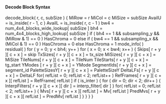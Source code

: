 #### Decode Block Syntax

<div class="syntax">
decode_block( r, c, subSize ) {
    MiRow = r
    MiCol = c
    MiSize = subSize
    AvailU = is_inside( r - 1, c )
    AvailL = is_inside( r, c - 1 )
    bw4 = num_4x4_blocks_wide_lookup[ subSize ]
    bh4 = num_4x4_blocks_high_lookup[ subSize ]
    if ( bh4 == 1 && subsampling_y && (MiRow & 1) == 0 )
        HasChroma = 0
    else if ( bw4 == 1 && subsampling_x && (MiCol & 1) == 0 )
        HasChroma = 0
    else
        HasChroma = 1
    mode_info( )
    residual( )
    for ( y = 0; y < bh4; y++ )
        for ( x = 0; x < bw4; x++ ) {
            Skips[ r + y ][ c + x ] = skip
            TxSizes[ r + y ][ c + x ] = tx_size
            MiSizes[ r + y ][ c + x ] = MiSize
            TileNums[ r + y ][ c + x ] = TileNum
            TileStarts[ r + y ][ c + x ] = tg_start
            YModes [ r + y ][ c + x ] = YMode
            SegmentIds[ r + y ][ c + x ] = segment_id
            PaletteSizesY[ r + y ][ c + x ] = PaletteSizeY
            DeltaLFs[ r + y ][ c + x ] = DeltaLF
            for( refList = 0; refList < 2; refList++ )
                RefFrames[ r + y ][ c + x ][ refList ] = RefFrame[ refList ]
            if ( is_inter ) {
                for ( dir = 0; dir < 2; dir++ ) {
                    InterpFilters[ r + y ][ c + x ][ dir ] = interp_filter[ dir ]
                }
                for( refList = 0; refList < 2; refList++ ) {
                    Mvs[ r + y ][ c + x ][ refList ] = Mv[ refList ]
                    PredMvs[ r + y ][ c + x ][ refList ] = PredMv[ refList ]
                }
            } 
        }
}
</div>
